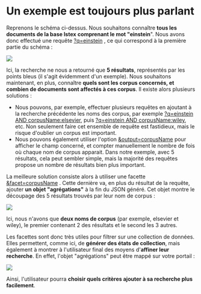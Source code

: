 # Un exemple est toujours plus parlant

Reprenons le schéma ci-dessus. Nous souhaitons connaître **tous les documents de la base Istex** **comprenant le mot "einstein**". Nous avons donc effectué une requête [?q=einstein](http://api.istex.fr/document/?q=einstein) , ce qui correspond à la première partie du schéma :

![](../../.gitbook/assets/schemafacets1.png)

Ici, la recherche ne nous a retourné que **5 résultats**, représentés par les points bleus (il s'agit évidemment d'un exemple). Nous souhaitons maintenant, en plus, connaître **quels sont les corpus concernés, et combien de documents sont affectés à ces corpus**. Il existe alors plusieurs solutions :

* Nous pouvons, par exemple, effectuer plusieurs requêtes en ajoutant à la recherche précédente les noms des corpus, par exemple [?q=einstein AND corpusName:elsevier](http://api.istex.fr/document/?q=einstein%20AND%20corpusName:elsevier), puis [?q=einstein AND corpusName:wiley](http://api.istex.fr/document/?q=einstein%20AND%20corpusName:wiley), etc. Non seulement faire cet ensemble de requête est fastidieux, mais le risque d'oublier un corpus est important.
* Nous pouvons également utiliser l'option [\&output=corpusName](http://api.istex.fr/document/?q=einstein\&output=corpusName) pour afficher le champ concerné, et compter manuellement le nombre de fois où chaque nom de corpus apparait. Dans notre exemple, avec 5 résultats, cela peut sembler simple, mais la majorité des requêtes propose un nombre de résultats bien plus important.

La meilleure solution consiste alors à utiliser une facette [\&facet=corpusName](http://api.istex.fr/document/?q=einstein\&facet=corpusName) . Cette dernière va, en plus du résultat de la requête, ajouter **un objet "agrégations"** à la fin du JSON généré. Cet objet montre le découpage des 5 résultats trouvés par leur nom de corpus :

![](../../.gitbook/assets/schemafacets2.png)

Ici, nous n'avons que **deux noms de corpus** (par exemple, elsevier et wiley), le premier contenant 2 des résultats et le second les 3 autres.

Les facettes sont donc très utiles pour filtrer sur une collection de données. Elles permettent, comme ici, de **générer des états de collection**, mais également à montrer à l'utilisateur final des moyens d'**affiner leur recherche**. En effet, l'objet "agrégations" peut être mappé sur votre portail :

![](../../.gitbook/assets/facetdemo.png)

Ainsi, l'utilisateur pourra **choisir quels critères ajouter à sa recherche plus facilement**.

